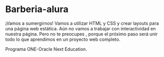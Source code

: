 # Barberia-alura
¡Vamos a sumergirnos! Vamos a utilizar HTML y CSS y crear layouts para una página web estática. Aún no vamos a trabajar con interactividad en nuestra página. 
Pero no te preocupes , porque el próximo paso será unir todo lo que aprendimos en un proyecto web completo.

Programa ONE-Oracle Next Education.

